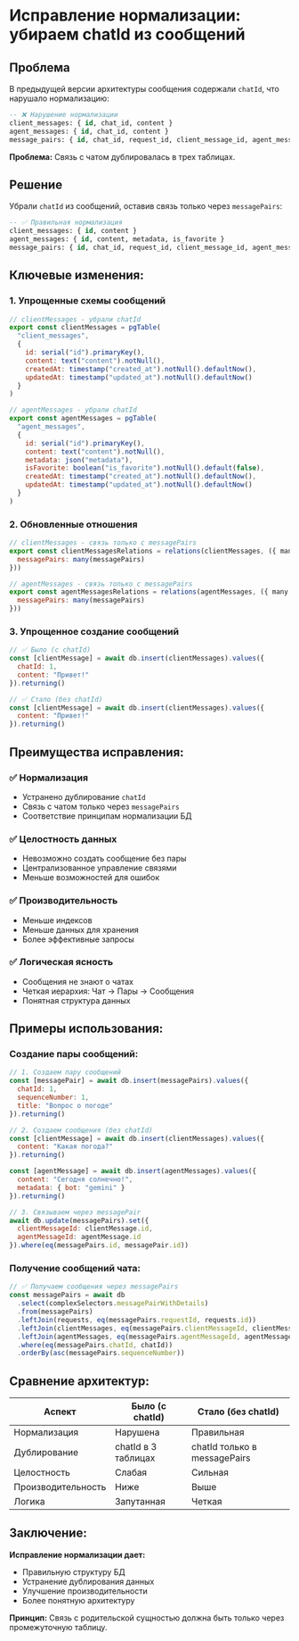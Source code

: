 # Исправление нормализации: убираем chatId из сообщений

## Проблема

В предыдущей версии архитектуры сообщения содержали `chatId`, что нарушало нормализацию:

```sql
-- ❌ Нарушение нормализации
client_messages: { id, chat_id, content }
agent_messages: { id, chat_id, content }
message_pairs: { id, chat_id, request_id, client_message_id, agent_message_id }
```

**Проблема:** Связь с чатом дублировалась в трех таблицах.

## Решение

Убрали `chatId` из сообщений, оставив связь только через `messagePairs`:

```sql
-- ✅ Правильная нормализация
client_messages: { id, content }
agent_messages: { id, content, metadata, is_favorite }
message_pairs: { id, chat_id, request_id, client_message_id, agent_message_id }
```

## Ключевые изменения:

### 1. **Упрощенные схемы сообщений**

```javascript
// clientMessages - убрали chatId
export const clientMessages = pgTable(
  "client_messages",
  {
    id: serial("id").primaryKey(),
    content: text("content").notNull(),
    createdAt: timestamp("created_at").notNull().defaultNow(),
    updatedAt: timestamp("updated_at").notNull().defaultNow()
  }
)

// agentMessages - убрали chatId
export const agentMessages = pgTable(
  "agent_messages",
  {
    id: serial("id").primaryKey(),
    content: text("content").notNull(),
    metadata: json("metadata"),
    isFavorite: boolean("is_favorite").notNull().default(false),
    createdAt: timestamp("created_at").notNull().defaultNow(),
    updatedAt: timestamp("updated_at").notNull().defaultNow()
  }
)
```

### 2. **Обновленные отношения**

```javascript
// clientMessages - связь только с messagePairs
export const clientMessagesRelations = relations(clientMessages, ({ many }) => ({
  messagePairs: many(messagePairs)
}))

// agentMessages - связь только с messagePairs
export const agentMessagesRelations = relations(agentMessages, ({ many }) => ({
  messagePairs: many(messagePairs)
}))
```

### 3. **Упрощенное создание сообщений**

```javascript
// ✅ Было (с chatId)
const [clientMessage] = await db.insert(clientMessages).values({
  chatId: 1,
  content: "Привет!"
}).returning()

// ✅ Стало (без chatId)
const [clientMessage] = await db.insert(clientMessages).values({
  content: "Привет!"
}).returning()
```

## Преимущества исправления:

### ✅ **Нормализация**
- Устранено дублирование `chatId`
- Связь с чатом только через `messagePairs`
- Соответствие принципам нормализации БД

### ✅ **Целостность данных**
- Невозможно создать сообщение без пары
- Централизованное управление связями
- Меньше возможностей для ошибок

### ✅ **Производительность**
- Меньше индексов
- Меньше данных для хранения
- Более эффективные запросы

### ✅ **Логическая ясность**
- Сообщения не знают о чатах
- Четкая иерархия: Чат → Пары → Сообщения
- Понятная структура данных

## Примеры использования:

### Создание пары сообщений:

```javascript
// 1. Создаем пару сообщений
const [messagePair] = await db.insert(messagePairs).values({
  chatId: 1,
  sequenceNumber: 1,
  title: "Вопрос о погоде"
}).returning()

// 2. Создаем сообщения (без chatId)
const [clientMessage] = await db.insert(clientMessages).values({
  content: "Какая погода?"
}).returning()

const [agentMessage] = await db.insert(agentMessages).values({
  content: "Сегодня солнечно!",
  metadata: { bot: "gemini" }
}).returning()

// 3. Связываем через messagePair
await db.update(messagePairs).set({
  clientMessageId: clientMessage.id,
  agentMessageId: agentMessage.id
}).where(eq(messagePairs.id, messagePair.id))
```

### Получение сообщений чата:

```javascript
// ✅ Получаем сообщения через messagePairs
const messagePairs = await db
  .select(complexSelectors.messagePairWithDetails)
  .from(messagePairs)
  .leftJoin(requests, eq(messagePairs.requestId, requests.id))
  .leftJoin(clientMessages, eq(messagePairs.clientMessageId, clientMessages.id))
  .leftJoin(agentMessages, eq(messagePairs.agentMessageId, agentMessages.id))
  .where(eq(messagePairs.chatId, chatId))
  .orderBy(asc(messagePairs.sequenceNumber))
```

## Сравнение архитектур:

| Аспект | Было (с chatId) | Стало (без chatId) |
|--------|-----------------|-------------------|
| Нормализация | Нарушена | Правильная |
| Дублирование | chatId в 3 таблицах | chatId только в messagePairs |
| Целостность | Слабая | Сильная |
| Производительность | Ниже | Выше |
| Логика | Запутанная | Четкая |

## Заключение:

**Исправление нормализации дает:**
- Правильную структуру БД
- Устранение дублирования данных
- Улучшение производительности
- Более понятную архитектуру

**Принцип:** Связь с родительской сущностью должна быть только через промежуточную таблицу.

